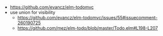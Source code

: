 - https://github.com/evancz/elm-todomvc
- use union for visibility
  - https://github.com/evancz/elm-todomvc/issues/55#issuecomment-260190725
  - https://github.com/mez/elm-todo/blob/master/Todo.elm#L198-L207
